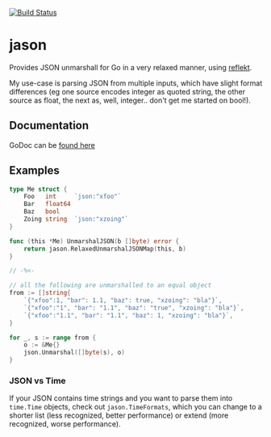 [![Build Status](https://travis-ci.org/ukautz/jason.svg?branch=master)](https://travis-ci.org/ukautz/jason)

jason
=====

Provides JSON unmarshall for Go in a very relaxed manner, using [reflekt](https://github.com/ukautz/reflekt).

My use-case is parsing JSON from multiple inputs, which have slight format differences (eg one
source encodes integer as quoted string, the other source as float, the next as, well, integer..
don't get me started on bool!).

Documentation
-------------

GoDoc can be [found here](http://godoc.org/github.com/ukautz/jason)

Examples
--------

``` go
type Me struct {
    Foo   int     `json:"xfoo"`
    Bar   float64
    Baz   bool
    Zoing string  `json:"xzoing"`
}

func (this *Me) UnmarshalJSON(b []byte) error {
    return jason.RelaxedUnmarshalJSONMap(this, b)
}

// -%<-

// all the following are unmarshalled to an equal object
from := []string{
    `{"xfoo":1, "bar": 1.1, "baz": true, "xzoing": "bla"}`,
    `{"xfoo":"1", "bar": "1.1", "baz": "true", "xzoing": "bla"}`,
    `{"xfoo":"1.1", "bar": "1.1", "baz": 1, "xzoing": "bla"}`,
}

for _, s := range from {
    o := &Me{}
    json.Unmarshal([]byte(s), o)
}
```

### JSON vs Time

If your JSON contains time strings and you want to parse them into `time.Time` objects, check
out `jason.TimeFormats`, which you can change to a shorter list (less recognized, better
performance) or extend (more recognized, worse performance).

